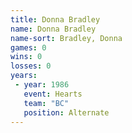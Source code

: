 ```yaml
---
title: Donna Bradley
name: Donna Bradley
name-sort: Bradley, Donna
games: 0
wins: 0
losses: 0
years:
 - year: 1986
   event: Hearts
   team: "BC"
   position: Alternate
---
```

